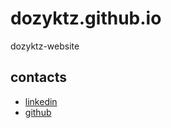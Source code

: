# dozyktz.github.io
dozyktz-website
## contacts
* [linkedin](https://www.linkedin.com/in/gromadskiye/)
* [github](https://github.com/dozyktz/)
